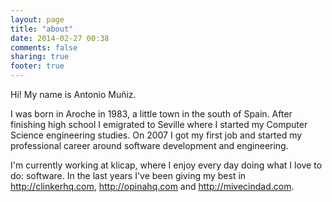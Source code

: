 ```yaml
---
layout: page
title: "about"
date: 2014-02-27 00:38
comments: false
sharing: true
footer: true
---
```


Hi! My name is Antonio Muñiz. 

I was born in Aroche in 1983, a little town in the south of Spain. After finishing high school I emigrated to Seville where I started my Computer Science engineering studies.
On 2007 I got my first job and started my professional career around software development and engineering.

I'm currently working at klicap, where I enjoy every day doing what I love to do: software. In the last years I've been giving my best in http://clinkerhq.com, http://opinahq.com and http://mivecindad.com.
